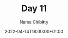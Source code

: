 ---
title: "Day 11"
episode: "11"
season: "1"
Description: "Day 11 of the Slack Hunger Games Podcast"
guid: "shg-11"
podcast: "isp/shg-11.mp3"
podcast_bytes: "08:20"
podcast_duration: "8107797"
date: 2022-04-14T18:00:00+01:00

author: "Nama Chibitty"
aliases: []
categories: []
---